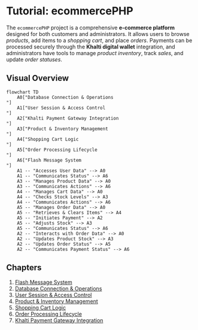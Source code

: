 # Tutorial: ecommercePHP

The `ecommercePHP` project is a comprehensive **e-commerce platform** designed for both customers and administrators. It allows users to browse *products*, add items to a *shopping cart*, and place *orders*. Payments can be processed securely through the **Khalti digital wallet** integration, and administrators have tools to manage *product inventory*, track *sales*, and update *order statuses*.


## Visual Overview

```mermaid
flowchart TD
    A0["Database Connection & Operations
"]
    A1["User Session & Access Control
"]
    A2["Khalti Payment Gateway Integration
"]
    A3["Product & Inventory Management
"]
    A4["Shopping Cart Logic
"]
    A5["Order Processing Lifecycle
"]
    A6["Flash Message System
"]
    A1 -- "Accesses User Data" --> A0
    A1 -- "Communicates Status" --> A6
    A3 -- "Manages Product Data" --> A0
    A3 -- "Communicates Actions" --> A6
    A4 -- "Manages Cart Data" --> A0
    A4 -- "Checks Stock Levels" --> A3
    A4 -- "Communicates Actions" --> A6
    A5 -- "Manages Order Data" --> A0
    A5 -- "Retrieves & Clears Items" --> A4
    A5 -- "Initiates Payment" --> A2
    A5 -- "Adjusts Stock" --> A3
    A5 -- "Communicates Status" --> A6
    A2 -- "Interacts with Order Data" --> A0
    A2 -- "Updates Product Stock" --> A3
    A2 -- "Updates Order Status" --> A5
    A2 -- "Communicates Payment Status" --> A6
```

## Chapters

1. [Flash Message System
](01_flash_message_system_.md)
2. [Database Connection & Operations
](02_database_connection___operations_.md)
3. [User Session & Access Control
](03_user_session___access_control_.md)
4. [Product & Inventory Management
](04_product___inventory_management_.md)
5. [Shopping Cart Logic
](05_shopping_cart_logic_.md)
6. [Order Processing Lifecycle
](06_order_processing_lifecycle_.md)
7. [Khalti Payment Gateway Integration
](07_khalti_payment_gateway_integration_.md)
